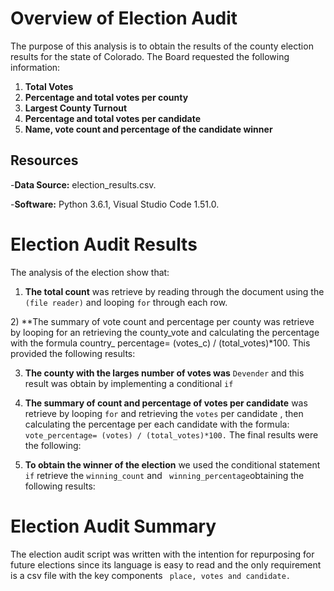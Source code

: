 # Overview of Election Audit 
The purpose of this analysis is to obtain the results of the county election results for the state of Colorado. The Board requested the following information:
 1)	**Total Votes**
 2)	**Percentage and total votes per county**
 3)	**Largest County Turnout**
 4)	**Percentage and total votes per candidate**
 5)	**Name, vote count and percentage of the candidate winner**

## Resources 
-**Data Source:** election_results.csv.

-**Software:** Python 3.6.1, Visual Studio Code 1.51.0.

# Election Audit Results 

The analysis of the election show that:

1)	**The total count** was retrieve by reading through the document using the `(file reader)` and looping `for`   through each row. 
<screen shot >
2) **The summary of vote count and percentage per county was retrieve by looping for an retrieving the county_vote and calculating the percentage with the formula country_ percentage= (votes_c) / (total_votes)*100. This provided the following results: 
<Screen Shot> 
  
3)	**The county with the larges number of votes was** `Devender` and this result was obtain by implementing a conditional `if` 

4)	**The summary of count and percentage of votes per candidate** was retrieve by looping `for` and retrieving the  `votes` per candidate , then calculating the percentage per each candidate with the formula: `vote_percentage= (votes) / (total_votes)*100.` The final results were the following: 

<screen shoot> 

5)	**To obtain the winner of the election** we used the conditional statement `if` retrieve the  `winning_count` and ` winning_percentage`obtaining the following results:  

<Screen shoot> 

# Election Audit Summary
The election audit script was written with the intention for repurposing for future elections since its language is easy to read and the only requirement is a csv  file with the key components  ` place, votes and candidate.` 
